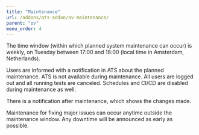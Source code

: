 ```yaml
---
title: "Maintenance"
url: /addons/ats-addon/ov-maintenance/
parent: "ov"
menu_order: 4
---
```


The time window (within which planned system maintenance can occur) is weekly, on Tuesday between 17:00 and 18:00 (local time in Amsterdam, Netherlands).

Users are informed with a notification in ATS about the planned maintenance. ATS is not available during maintenance. All users are logged out and all running tests are canceled. Schedules and CI/CD are disabled during maintenance as well.

There is a notification after maintenance, which shows the changes made.

Maintenance for fixing major issues can occur anytime outside the maintenance window. Any downtime will be announced as early as possible.
